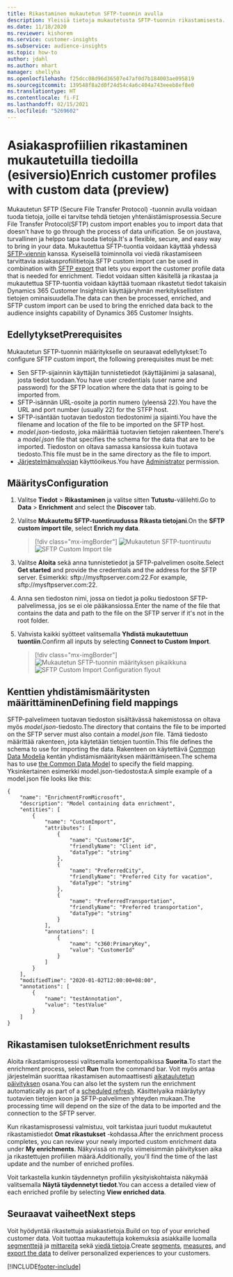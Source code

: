 ```yaml
---
title: Rikastaminen mukautetun SFTP-tuonnin avulla
description: Yleisiä tietoja mukautetusta SFTP-tuonnin rikastamisesta.
ms.date: 11/18/2020
ms.reviewer: kishorem
ms.service: customer-insights
ms.subservice: audience-insights
ms.topic: how-to
author: jdahl
ms.author: mhart
manager: shellyha
ms.openlocfilehash: f25dcc08d96d36507e47af0d7b184003ae095819
ms.sourcegitcommit: 139548f8a2d0f24d54c4a6c404a743eeeb8ef8e0
ms.translationtype: HT
ms.contentlocale: fi-FI
ms.lasthandoff: 02/15/2021
ms.locfileid: "5269602"
---
```

# <a name="enrich-customer-profiles-with-custom-data-preview"></a><span data-ttu-id="37d5a-103">Asiakasprofiilien rikastaminen mukautetuilla tiedoilla (esiversio)</span><span class="sxs-lookup"><span data-stu-id="37d5a-103">Enrich customer profiles with custom data (preview)</span></span>

<span data-ttu-id="37d5a-104">Mukautetun SFTP (Secure File Transfer Protocol) -tuonnin avulla voidaan tuoda tietoja, joille ei tarvitse tehdä tietojen yhtenäistämisprosessia.</span><span class="sxs-lookup"><span data-stu-id="37d5a-104">Secure File Transfer Protocol(SFTP) custom import enables you to import data that doesn't have to go through the process of data unification.</span></span> <span data-ttu-id="37d5a-105">Se on joustava, turvallinen ja helppo tapa tuoda tietoja.</span><span class="sxs-lookup"><span data-stu-id="37d5a-105">It's a flexible, secure, and easy way to bring in your data.</span></span> <span data-ttu-id="37d5a-106">Mukautettua SFTP-tuontia voidaan käyttää yhdessä [SFTP-viennin](export-sftp.md) kanssa. Kyseisellä toiminnolla voi viedä rikastamiseen tarvittavia asiakasprofiilitietoja.</span><span class="sxs-lookup"><span data-stu-id="37d5a-106">SFTP custom import can be used in combination with [SFTP export](export-sftp.md) that lets you export the customer profile data that is needed for enrichment.</span></span> <span data-ttu-id="37d5a-107">Tiedot voidaan sitten käsitellä ja rikastaa ja mukautettua SFTP-tuontia voidaan käyttää tuomaan rikastetut tiedot takaisin Dynamics 365 Customer Insightsin käyttäjäryhmän merkityksellisten tietojen ominaisuudella.</span><span class="sxs-lookup"><span data-stu-id="37d5a-107">The data can then be processed, enriched, and SFTP custom import can be used to bring the enriched data back to the audience insights capability of Dynamics 365 Customer Insights.</span></span>

## <a name="prerequisites"></a><span data-ttu-id="37d5a-108">Edellytykset</span><span class="sxs-lookup"><span data-stu-id="37d5a-108">Prerequisites</span></span>

<span data-ttu-id="37d5a-109">Mukautetun SFTP-tuonnin määritykselle on seuraavat edellytykset:</span><span class="sxs-lookup"><span data-stu-id="37d5a-109">To configure SFTP custom import, the following prerequisites must be met:</span></span>

- <span data-ttu-id="37d5a-110">Sen SFTP-sijainnin käyttäjän tunnistetiedot (käyttäjänimi ja salasana), josta tiedot tuodaan.</span><span class="sxs-lookup"><span data-stu-id="37d5a-110">You have user credentials (user name and password) for the SFTP location where the data that is going to be imported from.</span></span>
- <span data-ttu-id="37d5a-111">SFTP-isännän URL-osoite ja portin numero (yleensä 22).</span><span class="sxs-lookup"><span data-stu-id="37d5a-111">You have the URL and port number (usually 22) for the STFP host.</span></span>
- <span data-ttu-id="37d5a-112">SFTP-isäntään tuotavan tiedoston tiedostonimi ja sijainti.</span><span class="sxs-lookup"><span data-stu-id="37d5a-112">You have the filename and location of the file to be imported on the SFTP host.</span></span>
- <span data-ttu-id="37d5a-113">*model.json*-tiedosto, joka määrittää tuotavien tietojen rakenteen.</span><span class="sxs-lookup"><span data-stu-id="37d5a-113">There's a *model.json* file that specifies the schema for the data that are to be imported.</span></span> <span data-ttu-id="37d5a-114">Tiedoston on oltava samassa kansiossa kuin tuotava tiedosto.</span><span class="sxs-lookup"><span data-stu-id="37d5a-114">This file must be in the same directory as the file to import.</span></span>
- <span data-ttu-id="37d5a-115">[Järjestelmänvalvojan](permissions.md#administrator) käyttöoikeus.</span><span class="sxs-lookup"><span data-stu-id="37d5a-115">You have [Administrator](permissions.md#administrator) permission.</span></span>

## <a name="configuration"></a><span data-ttu-id="37d5a-116">Määritys</span><span class="sxs-lookup"><span data-stu-id="37d5a-116">Configuration</span></span>

1. <span data-ttu-id="37d5a-117">Valitse **Tiedot** > **Rikastaminen** ja valitse sitten **Tutustu**-välilehti.</span><span class="sxs-lookup"><span data-stu-id="37d5a-117">Go to **Data** > **Enrichment** and select the **Discover** tab.</span></span>

1. <span data-ttu-id="37d5a-118">Valitse **Mukautettu SFTP-tuontiruudussa** **Rikasta tietojani**.</span><span class="sxs-lookup"><span data-stu-id="37d5a-118">On the **SFTP custom import tile**, select **Enrich my data**.</span></span>

   > [!div class="mx-imgBorder"]
   > <span data-ttu-id="37d5a-119">![Mukautetun SFTP-tuontiruutu](media/SFTP_Custom_Import_tile.png "Mukautetun SFTP-tuontiruutu")</span><span class="sxs-lookup"><span data-stu-id="37d5a-119">![SFTP Custom Import tile](media/SFTP_Custom_Import_tile.png "SFTP Custom Import tile")</span></span>

1. <span data-ttu-id="37d5a-120">Valitse **Aloita** sekä anna tunnistetiedot ja SFTP-palvelimen osoite.</span><span class="sxs-lookup"><span data-stu-id="37d5a-120">Select **Get started** and provide the credentials and the address for the SFTP server.</span></span> <span data-ttu-id="37d5a-121">Esimerkki: sftp://mysftpserver.com:22.</span><span class="sxs-lookup"><span data-stu-id="37d5a-121">For example, sftp://mysftpserver.com:22.</span></span>

1. <span data-ttu-id="37d5a-122">Anna sen tiedoston nimi, jossa on tiedot ja polku tiedostoon SFTP-palvelimessa, jos se ei ole pääkansiossa.</span><span class="sxs-lookup"><span data-stu-id="37d5a-122">Enter the name of the file that contains the data and path to the file on the SFTP server if it's not in the root folder.</span></span>

1. <span data-ttu-id="37d5a-123">Vahvista kaikki syötteet valitsemalla **Yhdistä mukautettuun tuontiin**.</span><span class="sxs-lookup"><span data-stu-id="37d5a-123">Confirm all inputs by selecting **Connect to Custom Import**.</span></span>

   > [!div class="mx-imgBorder"]
   > <span data-ttu-id="37d5a-124">![Mukautetun SFTP-tuonnin määrityksen pikaikkuna](media/SFTP_Custom_Import_Configuration_flyout.png "Mukautetun SFTP-tuonnin määrityksen pikaikkuna")</span><span class="sxs-lookup"><span data-stu-id="37d5a-124">![SFTP Custom Import Configuration flyout](media/SFTP_Custom_Import_Configuration_flyout.png "SFTP Custom Import Configuration flyout")</span></span>

## <a name="defining-field-mappings"></a><span data-ttu-id="37d5a-125">Kenttien yhdistämismääritysten määrittäminen</span><span class="sxs-lookup"><span data-stu-id="37d5a-125">Defining field mappings</span></span> 

<span data-ttu-id="37d5a-126">SFTP-palvelimeen tuotavan tiedoston sisältävässä hakemistossa on oltava myös *model.json*-tiedosto.</span><span class="sxs-lookup"><span data-stu-id="37d5a-126">The directory that contains the file to be imported on the SFTP server must also contain a *model.json* file.</span></span> <span data-ttu-id="37d5a-127">Tämä tiedosto määrittää rakenteen, jota käytetään tietojen tuontiin.</span><span class="sxs-lookup"><span data-stu-id="37d5a-127">This file defines the schema to use for importing the data.</span></span> <span data-ttu-id="37d5a-128">Rakenteen on käytettävä [Common Data Modelia](https://docs.microsoft.com/common-data-model/) kentän yhdistämismäärityksen määrittämiseen.</span><span class="sxs-lookup"><span data-stu-id="37d5a-128">The schema has to use [the Common Data Model](https://docs.microsoft.com/common-data-model/) to specify the field mapping.</span></span> <span data-ttu-id="37d5a-129">Yksinkertainen esimerkki model.json-tiedostosta:</span><span class="sxs-lookup"><span data-stu-id="37d5a-129">A simple example of a model.json file looks like this:</span></span>

```
{
    "name": "EnrichmentFromMicrosoft",
    "description": "Model containing data enrichment",
    "entities": [
        {
            "name": "CustomImport",
            "attributes": [
                {
                    "name": "CustomerId",
                    "friendlyName": "Client id",
                    "dataType": "string"
                },
                {
                    "name": "PreferredCity",
                    "friendlyName": "Preferred City for vacation",
                    "dataType": "string"
                },
                {
                    "name": "PreferredTransportation",
                    "friendlyName": "Preferred transportation",
                    "dataType": "string"
                }
            ],
            "annotations": [
                {
                    "name": "c360:PrimaryKey",
                    "value": "CustomerId"
                }
            ]
        }
    ],
    "modifiedTime": "2020-01-02T12:00:00+08:00",
    "annotations": [
        {
            "name": "testAnnotation",
            "value": "testValue"
        }
    ]
}
```

## <a name="enrichment-results"></a><span data-ttu-id="37d5a-130">Rikastamisen tulokset</span><span class="sxs-lookup"><span data-stu-id="37d5a-130">Enrichment results</span></span>

<span data-ttu-id="37d5a-131">Aloita rikastamisprosessi valitsemalla komentopalkissa **Suorita**.</span><span class="sxs-lookup"><span data-stu-id="37d5a-131">To start the enrichment process, select **Run** from the command bar.</span></span> <span data-ttu-id="37d5a-132">Voit myös antaa järjestelmän suorittaa rikastamisen automaattisesti [aikataulutetun päivityksen](system.md#schedule-tab) osana.</span><span class="sxs-lookup"><span data-stu-id="37d5a-132">You can also let the system run the enrichment automatically as part of a [scheduled refresh](system.md#schedule-tab).</span></span> <span data-ttu-id="37d5a-133">Käsittelyaika määräytyy tuotavien tietojen koon ja SFTP-palvelimen yhteyden mukaan.</span><span class="sxs-lookup"><span data-stu-id="37d5a-133">The processing time will depend on the size of the data to be imported and the connection to the SFTP server.</span></span>

<span data-ttu-id="37d5a-134">Kun rikastamisprosessi valmistuu, voit tarkistaa juuri tuodut mukautetut rikastamistiedot **Omat rikastukset** -kohdassa.</span><span class="sxs-lookup"><span data-stu-id="37d5a-134">After the enrichment process completes, you can review your newly imported custom enrichment data under **My enrichments**.</span></span> <span data-ttu-id="37d5a-135">Näkyvissä on myös viimeisimmän päivityksen aika ja rikastettujen profiilien määrä.</span><span class="sxs-lookup"><span data-stu-id="37d5a-135">Additionally, you'll find the time of the last update and the number of enriched profiles.</span></span>

<span data-ttu-id="37d5a-136">Voit tarkastella kunkin täydennetyn profiilin yksityiskohtaista näkymää valitsemalla **Näytä täydennetyt tiedot**.</span><span class="sxs-lookup"><span data-stu-id="37d5a-136">You can access a detailed view of each enriched profile by selecting **View enriched data**.</span></span>

## <a name="next-steps"></a><span data-ttu-id="37d5a-137">Seuraavat vaiheet</span><span class="sxs-lookup"><span data-stu-id="37d5a-137">Next steps</span></span>

<span data-ttu-id="37d5a-138">Voit hyödyntää rikastettuja asiakastietoja.</span><span class="sxs-lookup"><span data-stu-id="37d5a-138">Build on top of your enriched customer data.</span></span> <span data-ttu-id="37d5a-139">Voit tuottaa mukautettuja kokemuksia asiakkaille luomalla [segmenttejä](segments.md) ja [mittareita](measures.md) sekä [viedä tietoja](export-destinations.md).</span><span class="sxs-lookup"><span data-stu-id="37d5a-139">Create [segments](segments.md), [measures](measures.md), and [export the data](export-destinations.md) to deliver personalized experiences to your customers.</span></span>




[!INCLUDE[footer-include](../includes/footer-banner.md)]